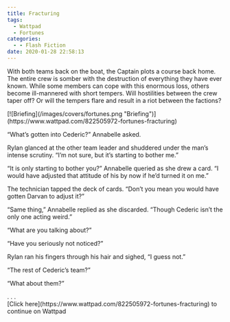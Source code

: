 ```yaml
---
title: Fracturing
tags:
  - Wattpad
  - Fortunes
categories:
  - - Flash Fiction
date: 2020-01-28 22:58:13
---
```


With both teams back on the boat, the Captain plots a course back home. The entire crew is somber with the destruction of everything they have ever known. While some members can cope with this enormous loss, others become ill-mannered with short tempers.<!-- more --> Will hostilities between the crew taper off? Or will the tempers flare and result in a riot between the factions?

<div class="center">[![Briefing](/images/covers/fortunes.png "Briefing")](https://www.wattpad.com/822505972-fortunes-fracturing)</div>

“What’s gotten into Cederic?” Annabelle asked.

Rylan glanced at the other team leader and shuddered under the man’s intense scrutiny. “I’m not sure, but it’s starting to bother me.”

“It is only starting to bother you?” Annabelle queried as she drew a card. “I would have adjusted that attitude of his by now if he’d turned it on me.”

The technician tapped the deck of cards. “Don’t you mean you would have gotten Darvan to adjust it?”

“Same thing,” Annabelle replied as she discarded. “Though Cederic isn’t the only one acting weird.”

“What are you talking about?”

“Have you seriously not noticed?”

Rylan ran his fingers through his hair and sighed, “I guess not.”

“The rest of Cederic’s team?”

“What about them?”

<div class="center story-ellipses">
.
.
.
</div><div class="center">[Click here](https://www.wattpad.com/822505972-fortunes-fracturing) to continue on Wattpad</div>
